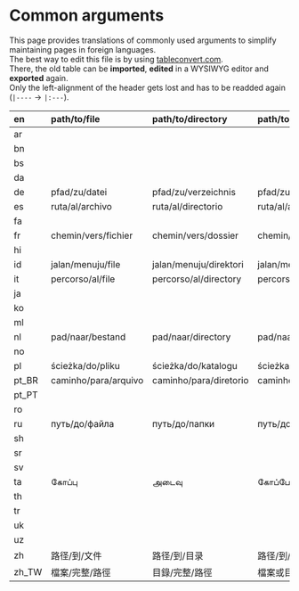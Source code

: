 # Common arguments

This page provides translations of commonly used arguments to simplify maintaining pages in foreign languages.  
The best way to edit this file is by using [tableconvert.com](https://tableconvert.com/).  
There, the old table can be **imported**, **edited** in a WYSIWYG editor and **exported** again.  
Only the left-alignment of the header gets lost and has to be readded again (`|----` → `|:---`).

| en    | path/to/file         | path/to/directory      | path/to/file_or_directory         | package   | username          |
|:------|:---------------------|:-----------------------|:----------------------------------|:----------|:------------------|
| ar    |                      |                        |                                   |           |                   |
| bn    |                      |                        |                                   |           |                   |
| bs    |                      |                        |                                   |           |                   |
| da    |                      |                        |                                   |           |                   |
| de    | pfad/zu/datei        | pfad/zu/verzeichnis    | pfad/zu/datei_oder_verzeichnis    | paket     | benutzername      |
| es    | ruta/al/archivo      | ruta/al/directorio     | ruta/al/archivo_o_directorio      | paquete   |                   |
| fa    |                      |                        |                                   |           |                   |
| fr    | chemin/vers/fichier  | chemin/vers/dossier    | chemin/vers/fichier_ou_dossier    | paquet    | nom_d_utilisateur |
| hi    |                      |                        |                                   |           |                   |
| id    | jalan/menuju/file    | jalan/menuju/direktori | jalan/menuju/file_atau_direktori  | paket     | nama_pengguna     |
| it    | percorso/al/file     | percorso/al/directory  | percorso/al/file_o_directory      | pacchetto |                   |
| ja    |                      |                        |                                   |           |                   |
| ko    |                      |                        |                                   |           |                   |
| ml    |                      |                        |                                   |           |                   |
| nl    | pad/naar/bestand     | pad/naar/directory     | pad/naar/bestand_of_directory     |           |                   |
| no    |                      |                        |                                   |           |                   |
| pl    | ścieżka/do/pliku     | ścieżka/do/katalogu    | ścieżka/do/pliku_lub_katalogu     | pakiet    | nazwa_użytkownika |
| pt_BR | caminho/para/arquivo | caminho/para/diretorio | caminho/para/arquivo_ou_diretorio | pacote    |                   |
| pt_PT |                      |                        |                                   |           |                   |
| ro    |                      |                        |                                   |           |                   |
| ru    | путь/до/файла        | путь/до/папки          | путь/до/файла_или_папки           |           |                   |
| sh    |                      |                        |                                   |           |                   |
| sr    |                      |                        |                                   |           |                   |
| sv    |                      |                        |                                   |           |                   |
| ta    | கோப்பு               | அடைவு                | கோப்போ/அடைவோ                | நிரல்தொகுப்பு | பயனர்ப்பெயர்   |
| th    |                      |                        |                                   |           |                   |
| tr    |                      |                        |                                   |           |                   |
| uk    |                      |                        |                                   |           |                   |
| uz    |                      |                        |                                   |           |                   |
| zh    | 路径/到/文件         | 路径/到/目录           | 路径/到/文件或目录                | 包        | 用户名            |
| zh_TW | 檔案/完整/路徑       | 目錄/完整/路徑         | 檔案或目錄/完整/路徑              | 套件      | 使用者名稱        |
